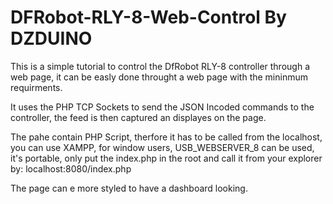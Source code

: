 # DFRobot-RLY-8-Web-Control By DZDUINO

This is a simple tutorial to control the DfRobot RLY-8 controller through a web page, it can be easly done throught a web page with the mininmum requirments.

It uses the PHP TCP Sockets to send the JSON Incoded commands to the controller, the feed is then captured an displayes on the page.

The pahe contain PHP Script, therfore it has to be called from the localhost, you can use XAMPP, for window users, USB_WEBSERVER_8 can be used, it's portable, only put the index.php in the root and call it from your explorer by: localhost:8080/index.php

The page can e more styled to have a dashboard looking.
